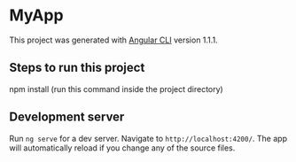 # MyApp

This project was generated with [Angular CLI](https://github.com/angular/angular-cli) version 1.1.1.

## Steps to run this project

npm install (run this command inside the project directory)

## Development server

Run `ng serve` for a dev server. Navigate to `http://localhost:4200/`. The app will automatically reload if you change any of the source files.


